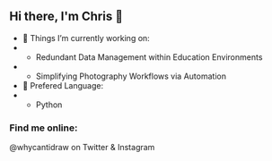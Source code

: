 ## Hi there, I'm Chris 👋

- 🔭 Things I’m currently working on:
- - Redundant Data Management within Education Environments
- - Simplifying Photography Workflows via Automation
- 🌱 Prefered Language:
- - Python

### Find me online:
@whycantidraw on Twitter & Instagram
